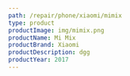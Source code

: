 ```yaml
---
path: /repair/phone/xiaomi/mimix
type: product
productImage: img/mimix.png
productName: Mi Mix
productBrand: Xiaomi
productDescription: dgg
productYear: 2017
---
```

